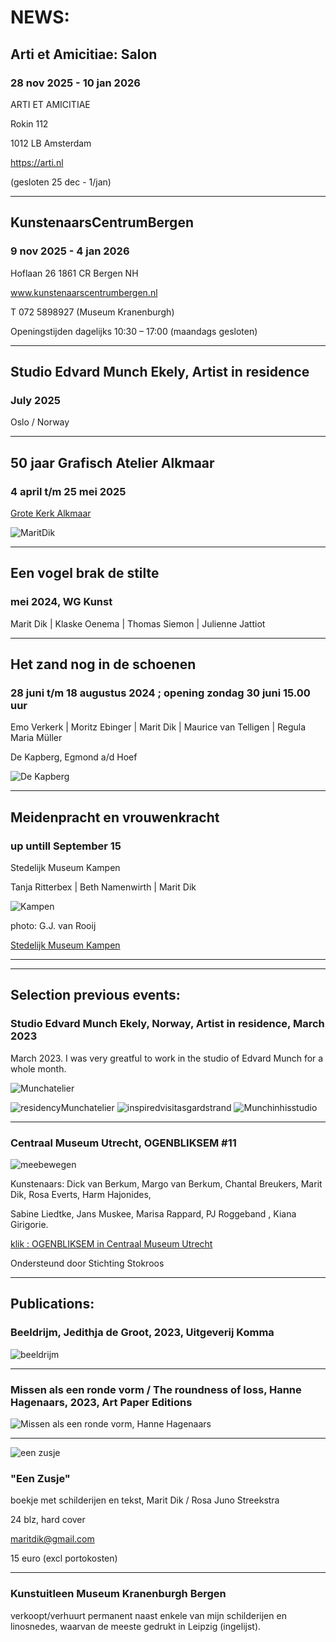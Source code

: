 # NEWS:

## Arti et Amicitiae: Salon

### 28 nov 2025 - 10 jan 2026

ARTI ET AMICITIAE 

Rokin 112 

1012 LB Amsterdam 

https://arti.nl

(gesloten 25 dec - 1/jan)
___

## KunstenaarsCentrumBergen 

### 9 nov 2025 - 4 jan 2026 

Hoflaan 26 1861 CR Bergen NH 

www.kunstenaarscentrumbergen.nl 

T 072 5898927 (Museum Kranenburgh)

Openingstijden dagelijks 10:30 – 17:00 (maandags gesloten)

___

## Studio Edvard Munch Ekely, Artist in residence 

### July 2025

Oslo / Norway

___

## 50 jaar Grafisch Atelier Alkmaar

### 4 april t/m 25 mei 2025

[Grote Kerk Alkmaar](https://grotekerk-alkmaar.nl)

![MaritDik]( https://live.staticflickr.com/65535/54459712239_378006b6a4_m.jpg)

___

## Een vogel brak de stilte

### mei 2024, WG Kunst

Marit Dik | Klaske Oenema | Thomas Siemon | Julienne Jattiot

---


## Het zand nog in de schoenen

### 28 juni t/m 18 augustus 2024 ; opening zondag 30 juni 15.00 uur 

Emo Verkerk | Moritz Ebinger | Marit Dik | Maurice van Telligen | Regula Maria Müller

De Kapberg, Egmond a/d Hoef

![De Kapberg](https://live.staticflickr.com/65535/53775234863_6ee2ec6f97_w.jpg)

_____




## Meidenpracht en vrouwenkracht

### up untill September 15

Stedelijk Museum Kampen

Tanja Ritterbex | Beth Namenwirth | Marit Dik

![Kampen](https://live.staticflickr.com/65535/53721742014_e54fb0b829.jpg)

photo: G.J. van Rooij

[Stedelijk Museum Kampen](https://stedelijkmuseumkampen.nl/cms/index.php/uploaden/verwachte-expo-s/390-meidenpracht-en-vrouwenkracht-marit-dik-beth-namenwirth-tanja-ritterbex)


______
______


## Selection previous events:


### Studio Edvard Munch Ekely, Norway, Artist in residence, March 2023

March 2023. I was very greatful to work in the studio of Edvard Munch for a whole month.

![Munchatelier](https://live.staticflickr.com/65535/52808360292_5434f19bd4.jpg) 

![residencyMunchatelier](https://live.staticflickr.com/65535/53271022387_d9bd363905_q.jpg)
![inspiredvisitasgardstrand](https://live.staticflickr.com/65535/53272381700_67ab781468_q.jpg) 
![Munchinhisstudio](https://live.staticflickr.com/65535/53272435785_75971ed647_q.jpg)

___

### Centraal Museum Utrecht, OGENBLIKSEM #11


![meebewegen](https://live.staticflickr.com/65535/52501849102_8f9c1c164b.jpg)


Kunstenaars: Dick van Berkum, Margo van Berkum, Chantal Breukers, Marit Dik, Rosa Everts, Harm Hajonides, 

Sabine Liedtke, Jans Muskee, Marisa Rappard, PJ Roggeband , Kiana Girigorie. 

[klik : OGENBLIKSEM in Centraal Museum Utrecht](https://www.centraalmuseum.nl/nl/tentoonstellingen/ogenbliksem)


Ondersteund door Stichting Stokroos

___

## Publications:

### Beeldrijm, Jedithja de Groot, 2023, Uitgeverij Komma

![beeldrijm](https://live.staticflickr.com/65535/53458098877_f30355f149_n.jpg)

_____

### Missen als een ronde vorm / The roundness of loss, Hanne Hagenaars, 2023, Art Paper Editions


![Missen als een ronde vorm, Hanne Hagenaars](https://live.staticflickr.com/65535/53272136450_8e3a1fb2f5.jpg)


___

![een zusje](https://live.staticflickr.com/65535/49929955596_af0650d641_w.jpg)



### "Een Zusje" 


boekje met schilderijen en tekst, Marit Dik / Rosa Juno Streekstra


24 blz, hard cover

[maritdik@gmail.com](mailto:maritdik@gmail.com) 

15 euro (excl portokosten)



___


### Kunstuitleen Museum Kranenburgh Bergen 

verkoopt/verhuurt permanent naast enkele van mijn schilderijen en linosnedes, waarvan de meeste gedrukt in Leipzig (ingelijst).


